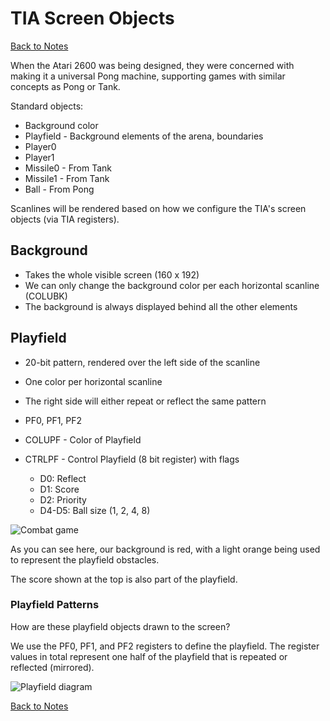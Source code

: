 # TIA Screen Objects

[Back to Notes](./notes.md)

When the Atari 2600 was being designed, they were concerned with making it a
universal Pong machine, supporting games with similar concepts as Pong or
Tank.

Standard objects:

* Background color
* Playfield - Background elements of the arena, boundaries
* Player0
* Player1
* Missile0 - From Tank
* Missile1 - From Tank
* Ball - From Pong

Scanlines will be rendered based on how we configure the TIA's screen objects
(via TIA registers).

## Background

* Takes the whole visible screen (160 x 192)
* We can only change the background color per each horizontal scanline (COLUBK)
* The background is always displayed behind all the other elements

## Playfield

* 20-bit pattern, rendered over the left side of the scanline
* One color per horizontal scanline
* The right side will either repeat or reflect the same pattern

* PF0, PF1, PF2
* COLUPF - Color of Playfield
* CTRLPF - Control Playfield (8 bit register) with flags
  * D0: Reflect
  * D1: Score
  * D2: Priority
  * D4-D5: Ball size (1, 2, 4, 8)

![Combat game][Combat game]

As you can see here, our background is red, with a light orange being used
to represent the playfield obstacles.

The score shown at the top is also part of the playfield.

### Playfield Patterns

How are these playfield objects drawn to the screen?

We use the PF0, PF1, and PF2 registers to define the playfield. The register
values in total represent one half of the playfield that is repeated or
reflected (mirrored).

![Playfield diagram][Playfield diagram]

[Combat game]: assets/combat.jpg
[Playfield diagram]: assets/playfield-diagram.png

[Back to Notes](./notes.md)
